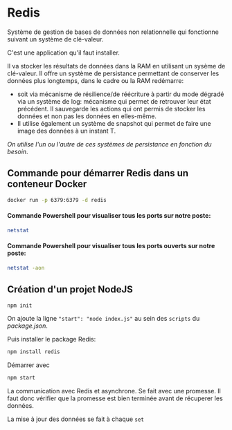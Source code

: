 # Redis

Système de gestion de bases de données non relationnelle qui fonctionne suivant un système de clé-valeur.

C'est une application qu'il faut installer.

Il va stocker les résultats de données dans la RAM en utilisant un sysème de clé-valeur. Il offre un système de persistance permettant de conserver les données plus longtemps, dans le cadre ou la RAM redémarre:
- soit via mécanisme de résilience/de réécriture à partir du mode dégradé via un système de log: mécanisme qui permet de retrouver leur état précédent. Il sauvegarde les actions qui ont permis de stocker les données et non pas les données en elles-même.
- Il utilise également un système de snapshot qui permet de faire une image des données à un instant T.

*On utilise l'un ou l'autre de ces systèmes de persistance en fonction du besoin*.


## Commande pour démarrer Redis dans un conteneur Docker

```bash
docker run -p 6379:6379 -d redis
```


#### Commande Powershell pour visualiser tous les ports sur notre poste:
```bash
netstat
```

#### Commande Powershell pour visualiser tous les ports ouverts sur notre poste:

```bash
netstat -aon
```


## Création d'un projet NodeJS

```bash
npm init
```

On ajoute la ligne `"start": "node index.js"` au sein des `scripts` du *package.json*.

Puis installer le package Redis:

```bash
npm install redis
```

Démarrer avec
```bash
npm start
```


La communication avec Redis et asynchrone. 
Se fait avec une promesse. Il faut donc vérifier que la promesse est bien terminée avant de récuperer les données.

La mise à jour des données se fait à chaque `set`